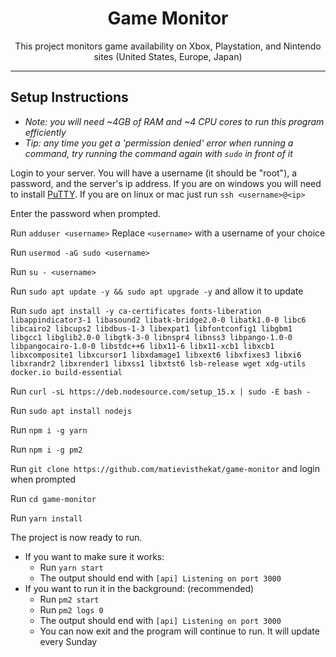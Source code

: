 <div align="center">
  
  # Game Monitor

  This project monitors game availability on Xbox, Playstation, and Nintendo sites (United States, Europe, Japan)
  
</div>

---

## Setup Instructions

- *Note: you will need ~4GB of RAM and ~4 CPU cores to run this program efficiently*
- *Tip: any time you get a 'permission denied' error when running a command, try running the command again with `sudo` in front of it*

Login to your server. You will have a username (it should be "root"), a password, and the server's ip address.
If you are on windows you will need to install [PuTTY](https://www.chiark.greenend.org.uk/~sgtatham/putty/latest.html). If you are on linux or mac just run `ssh <username>@<ip>`

Enter the password when prompted.

Run `adduser <username>` Replace `<username>` with a username of your choice

Run `usermod -aG sudo <username>`

Run `su - <username>`

Run `sudo apt update -y && sudo apt upgrade -y` and allow it to update

Run `sudo apt install -y ca-certificates fonts-liberation libappindicator3-1 libasound2 libatk-bridge2.0-0 libatk1.0-0 libc6 libcairo2 libcups2 libdbus-1-3 libexpat1 libfontconfig1 libgbm1 libgcc1 libglib2.0-0 libgtk-3-0 libnspr4 libnss3 libpango-1.0-0 libpangocairo-1.0-0 libstdc++6 libx11-6 libx11-xcb1 libxcb1 libxcomposite1 libxcursor1 libxdamage1 libxext6 libxfixes3 libxi6 libxrandr2 libxrender1 libxss1 libxtst6 lsb-release wget xdg-utils docker.io build-essential`

Run `curl -sL https://deb.nodesource.com/setup_15.x | sudo -E bash -`

Run `sudo apt install nodejs`

Run `npm i -g yarn`

Run `npm i -g pm2`

Run `git clone https://github.com/matievisthekat/game-monitor` and login when prompted

Run `cd game-monitor`

Run `yarn install`

The project is now ready to run.
- If you want to make sure it works:
  - Run `yarn start`
  - The output should end with `[api] Listening on port 3000`
- If you want to run it in the background: (recommended)
  - Run `pm2 start`
  - Run `pm2 logs 0`
  - The output should end with `[api] Listening on port 3000`
  - You can now exit  and the program will continue to run. It will update every Sunday
